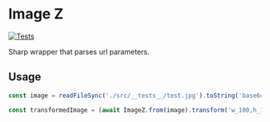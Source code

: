 # Image Z
  [![Tests](https://github.com/descom-es/image-z/actions/workflows/tests.yaml/badge.svg)](https://github.com/descom-es/image-z/actions/workflows/tests.yaml)

Sharp wrapper that parses url parameters.

## Usage

```ts
const image = readFileSync('./src/__tests__/test.jpg').toString('base64');

const transformedImage = (await ImageZ.from(image).transform('w_100,h_100')).response();
```